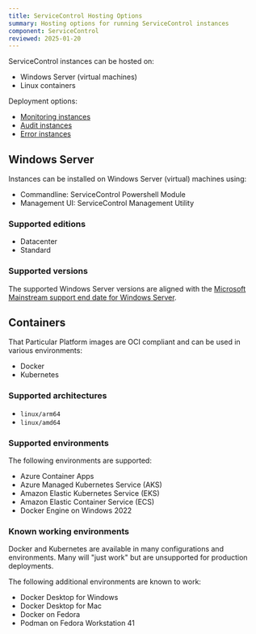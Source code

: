 ```yaml
---
title: ServiceControl Hosting Options
summary: Hosting options for running ServiceControl instances
component: ServiceControl
reviewed: 2025-01-20
---
```


ServiceControl instances can be hosted on:

- Windows Server (virtual machines)
- Linux containers


Deployment options:

- [Monitoring instances](/servicecontrol/monitoring-instances/deployment/)
- [Audit instances](/servicecontrol/audit-instances/deployment/)
- [Error instances](/servicecontrol/servicecontrol-instances/deployment/)

## Windows Server

Instances can be installed on Windows Server (virtual) machines using:

- Commandline: ServiceControl Powershell Module
- Management UI: ServiceControl Management Utility

### Supported editions

- Datacenter
- Standard

### Supported versions

The supported Windows Server versions are aligned with the [Microsoft Mainstream support end date for Windows Server](https://learn.microsoft.com/en-us/windows-server/get-started/windows-server-release-info).

## Containers

That Particular Platform images are OCI compliant and can be used in various environments:

- Docker
- Kubernetes

### Supported architectures

- `linux/arm64`
- `linux/amd64`

### Supported environments

The following environments are supported:

- Azure Container Apps
- Azure Managed Kubernetes Service (AKS) 
- Amazon Elastic Kubernetes Service (EKS)
- Amazon Elastic Container Service (ECS)
- Docker Engine on Windows 2022

### Known working environments

Docker and Kubernetes are available in many configurations and environments. Many will "just work" but are unsupported for production deployments.

The following additional environments are known to work:

- Docker Desktop for Windows
- Docker Desktop for Mac
- Docker on Fedora
- Podman on Fedora Workstation 41
